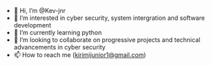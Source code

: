 - 👋 Hi, I’m @Kev-jnr
- 👀 I’m interested in cyber security, system intergration and software development
- 🌱 I’m currently learning python 
- 💞️ I’m looking to collaborate on progressive projects and technical advancements in cyber security
- 📫 How to reach me (kirimijunior1@gmail.com)

<!---
Kev-jnr/Kev-jnr is a ✨ special ✨ repository because its `README.md` (this file) appears on your GitHub profile.
You can click the Preview link to take a look at your changes.
--->
